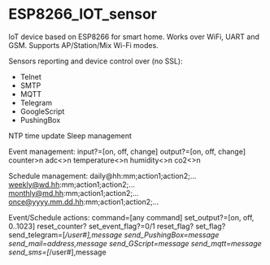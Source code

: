 # ESP8266_IOT_sensor

IoT device based on ESP8266 for smart home.
Works over WiFi, UART and GSM.
Supports AP/Station/Mix Wi-Fi modes.

Sensors reporting and device control over (no SSL):
- Telnet
- SMTP
- MQTT
- Telegram
- GoogleScript
- PushingBox

NTP time update
Sleep management

Event management:
	input?=[on, off, change]
	output?=[on, off, change]
	counter>n
	adc<>n
	temperature<>n
	humidity<>n
	co2<>n

Schedule management:
	daily@hh:mm;action1;action2;...
	weekly@wd.hh:mm;action1;action2;...
	monthly@md.hh:mm;action1;action2;...
	once@yyyy.mm.dd.hh:mm;action1;action2;...

Event/Schedule actions:
	command=[any command]
	set_output?=[on, off, 0..1023]
	reset_counter?
	set_event_flag?=0/1
	reset_flag?
	set_flag?
	send_telegram=[*/user#],message
	send_PushingBox=message
	send_mail=address,message
	send_GScript=message
	send_mqtt=message
	send_sms=[*/user#],message
